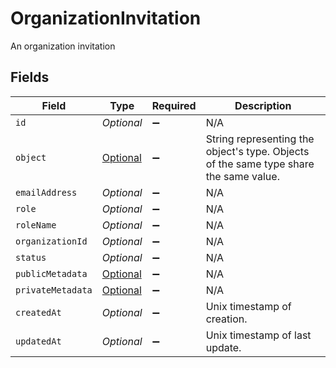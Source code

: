 # OrganizationInvitation

An organization invitation


## Fields

| Field                                                                                                               | Type                                                                                                                | Required                                                                                                            | Description                                                                                                         |
| ------------------------------------------------------------------------------------------------------------------- | ------------------------------------------------------------------------------------------------------------------- | ------------------------------------------------------------------------------------------------------------------- | ------------------------------------------------------------------------------------------------------------------- |
| `id`                                                                                                                | *Optional<String>*                                                                                                  | :heavy_minus_sign:                                                                                                  | N/A                                                                                                                 |
| `object`                                                                                                            | [Optional<OrganizationInvitationObject>](../../models/components/OrganizationInvitationObject.md)                   | :heavy_minus_sign:                                                                                                  | String representing the object's type. Objects of the same type share the same value.<br/>                          |
| `emailAddress`                                                                                                      | *Optional<String>*                                                                                                  | :heavy_minus_sign:                                                                                                  | N/A                                                                                                                 |
| `role`                                                                                                              | *Optional<String>*                                                                                                  | :heavy_minus_sign:                                                                                                  | N/A                                                                                                                 |
| `roleName`                                                                                                          | *Optional<String>*                                                                                                  | :heavy_minus_sign:                                                                                                  | N/A                                                                                                                 |
| `organizationId`                                                                                                    | *Optional<String>*                                                                                                  | :heavy_minus_sign:                                                                                                  | N/A                                                                                                                 |
| `status`                                                                                                            | *Optional<String>*                                                                                                  | :heavy_minus_sign:                                                                                                  | N/A                                                                                                                 |
| `publicMetadata`                                                                                                    | [Optional<OrganizationInvitationPublicMetadata>](../../models/components/OrganizationInvitationPublicMetadata.md)   | :heavy_minus_sign:                                                                                                  | N/A                                                                                                                 |
| `privateMetadata`                                                                                                   | [Optional<OrganizationInvitationPrivateMetadata>](../../models/components/OrganizationInvitationPrivateMetadata.md) | :heavy_minus_sign:                                                                                                  | N/A                                                                                                                 |
| `createdAt`                                                                                                         | *Optional<Long>*                                                                                                    | :heavy_minus_sign:                                                                                                  | Unix timestamp of creation.                                                                                         |
| `updatedAt`                                                                                                         | *Optional<Long>*                                                                                                    | :heavy_minus_sign:                                                                                                  | Unix timestamp of last update.                                                                                      |